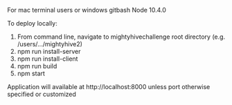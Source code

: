 For mac terminal users or windows gitbash
Node 10.4.0

To deploy locally:

1. From command line, navigate to mightyhivechallenge root directory (e.g. /users/.../mightyhive2)
2. npm run install-server
3. npm run install-client
4. npm run build
5. npm start

Application will available at http://localhost:8000 unless port otherwise specified or customized
